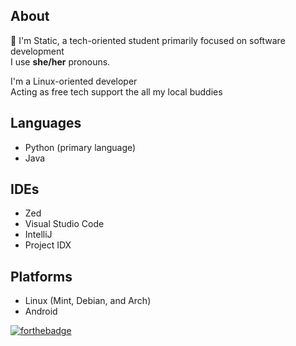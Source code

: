 ## About
👋 I'm Static, a tech-oriented student primarily focused on software development\
I use **she/her** pronouns.

I'm a Linux-oriented developer\
Acting as free tech support the all my local buddies

## Languages

- Python (primary language)
- Java

## IDEs
- Zed
- Visual Studio Code
- IntelliJ
- Project IDX

## Platforms
- Linux (Mint, Debian, and Arch)
- Android 

[![forthebadge](https://forthebadge.com/images/badges/code-sucks-it-works.svg)](https://forthebadge.com)
